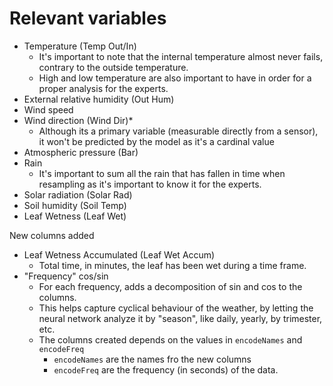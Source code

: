 # Relevant variables

- Temperature (Temp Out/In)
  - It's important to note that the internal temperature almost never
    fails, contrary to the outside temperature.
  - High and low temperature are also important to have in order for a
    proper analysis for the experts.
- External relative humidity (Out Hum)
- Wind speed
- Wind direction (Wind Dir)*
  - Although its a primary variable (measurable directly from a sensor), it
    won't be predicted by the model as it's a cardinal value
- Atmospheric pressure (Bar)
- Rain
  - It's important to sum all the rain that has fallen in time when
    resampling as it's important to know it for the experts.
- Solar radiation (Solar Rad)
- Soil humidity (Soil Temp)
- Leaf Wetness (Leaf Wet)

New columns added
- Leaf Wetness Accumulated (Leaf Wet Accum)
  - Total time, in minutes, the leaf has been wet during a time frame.
- "Frequency" cos/sin
  - For each frequency, adds a decomposition of sin and cos to the columns.
  - This helps capture cyclical behaviour of the weather, by letting the
    neural network analyze it by "season", like daily, yearly, by
    trimester, etc.
  - The columns created depends on the values in `encodeNames` and `encodeFreq`
    - `encodeNames` are the names fro the new columns
    - `encodeFreq` are the frequency (in seconds) of the data.